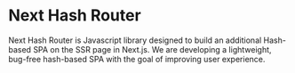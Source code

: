 # Next Hash Router

Next Hash Router is Javascript library designed to build an additional Hash-based SPA on the SSR page in Next.js. We are developing a lightweight, bug-free hash-based SPA with the goal of improving user experience.
